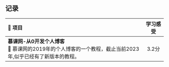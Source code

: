 
## 记录


  :ledger: 项目 |学习感受
  :- |:--:
  __慕课网-从0开发个人博客__ <br>:fallen_leaf: 慕课网的2019年的个人博客的一个教程，截止当前2023年,似乎已经有了新版本的教程。 | 3.2分 

